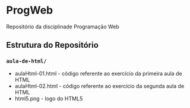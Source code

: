 # ProgWeb
Repositório da disciplinade Programação Web

## Estrutura do Repositório

### `aula-de-html/`
* aulaHtml-01.html - código referente ao exercício da primeira aula de HTML
* aulaHtml-02.html - código referente ao exercício da segunda aula de HTML
* html5.png - logo do HTML5
